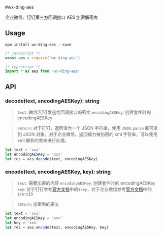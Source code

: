 #wx-ding-aes

企业微信、钉钉第三方回调接口 AES 加密解密库

## Usage

```shell
npm install wx-ding-aes --save
```

```javascript
/* javascript */
const aes = require('wx-ding-aes')

/* typescript */
import * as aes from 'wx-ding-aes'
```

## API

### decode\(text, encodingAESKey\): string

> `text`: 微信/钉钉发送给回调接口的密文
> `encodingAESKey`: 创建套件时的 encodingAESKey

> `return`: 对于钉钉，返回值为一个 JSON 字符串，使用 `JSON.parse` 即可拿到 JSON 对象。对于企业微信，返回值为被加密的 xml 字符串，可以使用 xml 解析的库来进行处理。



```javascript
let text = 'xxx'
let encodingAESKey = 'xxx'
let res = aes.decode(text, encodingAESKey)
```

### encode\(text, encodingAESKey, key\): string

> `text`: 需要加密的内容
> `encodingAESKey`: 创建套件时的 encodingAESKey
> `key`: 对于钉钉参考[官方文档](https://open-doc.dingtalk.com/docs/doc.htm?articleId=104945&docType=1#s12)中的`$key`，对于企业微信参考[官方文档](https://work.weixin.qq.com/api/doc#10127)中的`$CorpID`

> `return`: 加密后的密文

```javascript
let text = 'xxx'
let encodingAESKey = 'xxx'
let key = 'xxx'
let res = aes.encode(text, encodingAESKey, key)
```


